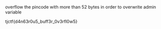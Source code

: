 overflow the pincode with more than 52 bytes in order to overwrite admin variable

tjctf{d4n63r0u5_buff3r_0v3rfl0w5}
